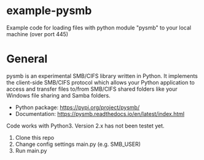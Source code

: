 # example-pysmb
Example code for loading files with python module "pysmb" to your local machine (over port 445)

# General
pysmb is an experimental SMB/CIFS library written in Python. It implements the client-side SMB/CIFS protocol which allows your Python application to access and transfer files to/from SMB/CIFS shared folders like your Windows file sharing and Samba folders.

* Python package: https://pypi.org/project/pysmb/
* Documentation: https://pysmb.readthedocs.io/en/latest/index.html


Code works with Python3. Version 2.x has not been testet yet.

1. Clone this repo
2. Change config settings main.py (e.g. SMB_USER)
3. Run main.py
